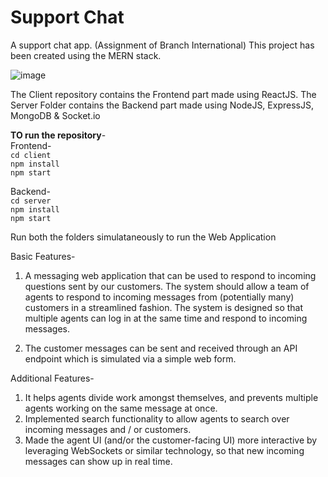 # Support Chat
 A support chat app. (Assignment of Branch International)
 This project has been created using the MERN stack.

 
 ![image](https://github.com/harshkumar0077/Branch-International-CS-Messaging-App/assets/77497612/243b4a77-5e8e-4ecf-9f28-439d1cd30c59)

The Client repository contains the Frontend part made using ReactJS.
The Server Folder contains the Backend part made using NodeJS, ExpressJS, MongoDB & Socket.io

**TO run the repository**-
<br/>
Frontend-
<br/>
```cd client```
<br/>
```npm install```
<br/>
```npm start```
<br/>

Backend-
<br/>
```cd server```
<br/>
```npm install```
<br/>
```npm start```
<br/>

Run both the folders simulataneously to run the Web Application

Basic Features-

1. A messaging web application that can be used to respond to incoming questions
sent by our customers. The system should allow a team of agents to respond to
incoming messages from (potentially many) customers in a streamlined fashion. The system is designed so that multiple agents can log in at the same time and respond to incoming
messages.

3. The customer messages can be sent and received through an API endpoint which is simulated via a simple web form.

Additional Features-

1. It helps agents divide work amongst themselves, and prevents
multiple agents working on the same message at once.
2. Implemented search functionality to allow agents to search over incoming messages and /
or customers.
3. Made the agent UI (and/or the customer-facing UI) more interactive by leveraging
WebSockets or similar technology, so that new incoming messages can show up in real
time.
